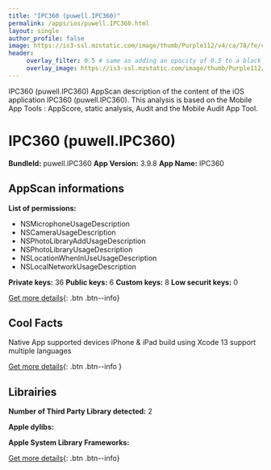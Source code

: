 ```yaml
---
title: "IPC360 (puwell.IPC360)"
permalink: /apps/ios/puwell.IPC360.html
layout: single
author_profile: false
image: https://is3-ssl.mzstatic.com/image/thumb/Purple112/v4/ca/78/fe/ca78fe88-0a96-1d5b-78b6-1936e405ebce/AppIcon-1x_U007emarketing-0-6-0-0-85-220.png/512x512bb.jpg
header: 
     overlay_filter: 0.5 # same as adding an opacity of 0.5 to a black background
     overlay_image: https://is3-ssl.mzstatic.com/image/thumb/Purple112/v4/ca/78/fe/ca78fe88-0a96-1d5b-78b6-1936e405ebce/AppIcon-1x_U007emarketing-0-6-0-0-85-220.png/512x512bb.jpg
---
```

IPC360 (puwell.IPC360) AppScan description of the content of the iOS application IPC360 (puwell.IPC360). This analysis is based on the Mobile App Tools : AppScore, static analysis, Audit and the Mobile Audit App Tool.

# IPC360 (puwell.IPC360)

**BundleId:** puwell.IPC360
**App Version:** 3.9.8
**App Name:** IPC360


## AppScan informations 

**List of permissions:** 
- NSMicrophoneUsageDescription
- NSCameraUsageDescription
- NSPhotoLibraryAddUsageDescription
- NSPhotoLibraryUsageDescription
- NSLocationWhenInUseUsageDescription
- NSLocalNetworkUsageDescription
  
  
**Private keys:** 36
**Public keys:** 6
**Custom keys:** 8
**Low securit keys:** 0
  
[Get more details](/pricing.html){: .btn .btn--info}

## Cool Facts

Native App
supported devices iPhone & iPad
build using Xcode 13
support multiple languages
  
[Get more details](/pricing.html){: .btn .btn--info }

## Librairies 
**Number of Third Party Library detected:** 2


**Apple dylibs:**


**Apple System Library Frameworks:**


  
[Get more details](/pricing.html){: .btn .btn--info}

